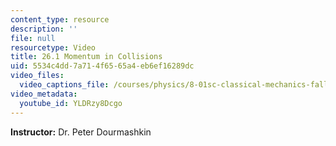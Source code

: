 ```yaml
---
content_type: resource
description: ''
file: null
resourcetype: Video
title: 26.1 Momentum in Collisions
uid: 5534c4dd-7a71-4f65-65a4-eb6ef16289dc
video_files:
  video_captions_file: /courses/physics/8-01sc-classical-mechanics-fall-2016/week-9-collision-theory/26.1-momentum-in-collisions/26.1-momentum-in-collisions/YLDRzy8Dcgo.vtt
video_metadata:
  youtube_id: YLDRzy8Dcgo
---
```


**Instructor:** Dr. Peter Dourmashkin